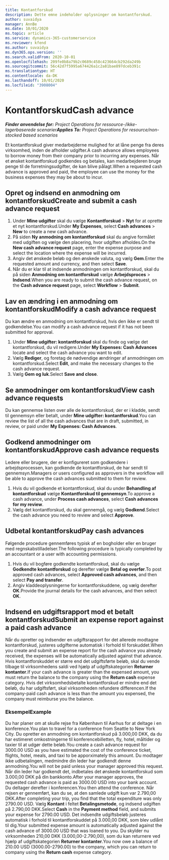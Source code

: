```yaml
---
title: Kontantforskud
description: Dette emne indeholder oplysninger om kontantforskud.
author: suvaidya
manager: AnnBe
ms.date: 10/01/2020
ms.topic: article
ms.service: dynamics-365-customerservice
ms.reviewer: kfend
ms.author: suvaidya
ms.dyn365.ops.version: ''
ms.search.validFrom: 2020-10-01
ms.openlocfilehash: 209fe0b8a79b2c0689c458c423664cb292da249b
ms.sourcegitcommit: 56c42d7f5995a674426a1c2a81bae897dceb391c
ms.translationtype: HT
ms.contentlocale: da-DK
ms.lasthandoff: 10/01/2020
ms.locfileid: "3908004"
---
```

# <a name="cash-advance"></a><span data-ttu-id="4cd86-103">Kontantforskud</span><span class="sxs-lookup"><span data-stu-id="4cd86-103">Cash advance</span></span>

<span data-ttu-id="4cd86-104">_**Finder anvendelse for:** Project Operations for ressource-/ikke-lagerbaserede scenarier_</span><span class="sxs-lookup"><span data-stu-id="4cd86-104">_**Applies To:** Project Operations for resource/non-stocked based scenarios_</span></span>

<span data-ttu-id="4cd86-105">Et kontantforskud giver medarbejderne mulighed for at låne penge fra deres virksomhed, inden de afholder udgifter.</span><span class="sxs-lookup"><span data-stu-id="4cd86-105">A cash advance allows employees to borrow money from their company prior to incurring any expenses.</span></span> <span data-ttu-id="4cd86-106">Når et ønsket kontantforskud godkendes og betales, kan medarbejderen bruge penge til de forretningsudgifter, de kan blive pålagt.</span><span class="sxs-lookup"><span data-stu-id="4cd86-106">When a requested cash advance is approved and paid, the employee can use the money for the business expenses they may be about to incur.</span></span> 

## <a name="create-and-submit-a-cash-advance-request"></a><span data-ttu-id="4cd86-107">Opret og indsend en anmodning om kontantforskud</span><span class="sxs-lookup"><span data-stu-id="4cd86-107">Create and submit a cash advance request</span></span>

1. <span data-ttu-id="4cd86-108">Under **Mine udgifter** skal du vælge **Kontantforskud** > **Nyt** for at oprette et nyt kontantforskud.</span><span class="sxs-lookup"><span data-stu-id="4cd86-108">Under **My Expenses**, select **Cash advances** > **New** to create a new cash advance.</span></span> 
2. <span data-ttu-id="4cd86-109">På siden **Ny anmodning om kontantforskud** skal du angive formålet med udgiften og vælge den placering, hvor udgiften afholdes.</span><span class="sxs-lookup"><span data-stu-id="4cd86-109">On the **New cash advance request** page, enter the expense purpose and select the location where the expense will be incurred.</span></span>
3. <span data-ttu-id="4cd86-110">Angiv det ønskede beløb og den ønskede valuta, og vælg **Gem**.</span><span class="sxs-lookup"><span data-stu-id="4cd86-110">Enter the requested amount and currency, and then select **Save**.</span></span> 
4. <span data-ttu-id="4cd86-111">Når du er klar til at indsende anmodningen om kontantforskud, skal du på siden **Anmodning om kontantforskud** vælge **Arbejdsproces** > **Indsend**.</span><span class="sxs-lookup"><span data-stu-id="4cd86-111">When you are ready to submit the cash advance request, on the **Cash advance request** page, select **Workflow** > **Submit**.</span></span>

## <a name="modify-a-cash-advance-request"></a><span data-ttu-id="4cd86-112">Lav en ændring i en anmodning om kontantforskud</span><span class="sxs-lookup"><span data-stu-id="4cd86-112">Modify a cash advance request</span></span>

<span data-ttu-id="4cd86-113">Du kan ændre en anmodning om kontantforskud, hvis den ikke er sendt til godkendelse.</span><span class="sxs-lookup"><span data-stu-id="4cd86-113">You can modify a cash advance request if it has not been submitted for approval.</span></span>

1. <span data-ttu-id="4cd86-114">Under **Mine udgifter: kontantforskud** skal du finde og vælge det kontantforskud, du vil redigere.</span><span class="sxs-lookup"><span data-stu-id="4cd86-114">Under **My Expenses: Cash Advances** locate and select the cash advance you want to edit.</span></span>
2. <span data-ttu-id="4cd86-115">Vælg **Rediger**, og foretag de nødvendige ændringer af anmodningen om kontantforskud.</span><span class="sxs-lookup"><span data-stu-id="4cd86-115">Select **Edit**, and make the necessary changes to the cash advance request.</span></span> 
3. <span data-ttu-id="4cd86-116">Vælg **Gem og luk**.</span><span class="sxs-lookup"><span data-stu-id="4cd86-116">Select **Save and close**.</span></span>


## <a name="view-cash-advance-requests"></a><span data-ttu-id="4cd86-117">Se anmodninger om kontantforskud</span><span class="sxs-lookup"><span data-stu-id="4cd86-117">View cash advance requests</span></span>
<span data-ttu-id="4cd86-118">Du kan gennemse listen over alle de kontantforskud, der er i kladde, sendt til gennemsyn eller betalt, under **Mine udgifter: kontantforskud**.</span><span class="sxs-lookup"><span data-stu-id="4cd86-118">You can review the list of all the cash advances that are in draft, submitted, in review, or paid under **My Expenses: Cash Advances**.</span></span> 

## <a name="approve-cash-advance-requests"></a><span data-ttu-id="4cd86-119">Godkend anmodninger om kontantforskud</span><span class="sxs-lookup"><span data-stu-id="4cd86-119">Approve cash advance requests</span></span>

<span data-ttu-id="4cd86-120">Ledere eller brugere, der er konfigureret som godkendere i arbejdsprocessen, kan godkende de kontantforskud, de har sendt til gennemsyn.</span><span class="sxs-lookup"><span data-stu-id="4cd86-120">Managers or users configured as approvers in the workflow will be able to approve the cash advances submitted to them for review.</span></span> 

1. <span data-ttu-id="4cd86-121">Hvis du vil godkende et kontantforskud, skal du under **Behandling af kontantforskud** vælge **Kontantforskud til gennemsyn**.</span><span class="sxs-lookup"><span data-stu-id="4cd86-121">To approve a cash advance, under **Process cash advances**, select **Cash advances for my review**.</span></span>
2. <span data-ttu-id="4cd86-122">Vælg det kontantforskud, du skal gennemgå, og vælg **Godkend**.</span><span class="sxs-lookup"><span data-stu-id="4cd86-122">Select the cash advance you need to review and select **Approve**.</span></span>  

## <a name="pay-cash-advances"></a><span data-ttu-id="4cd86-123">Udbetal kontantforskud</span><span class="sxs-lookup"><span data-stu-id="4cd86-123">Pay cash advances</span></span> 
<span data-ttu-id="4cd86-124">Følgende procedure gennemføres typisk af en bogholder eller en bruger med regnskabstilladelser.</span><span class="sxs-lookup"><span data-stu-id="4cd86-124">The following procedure is typically completed by an accountant or a user with accounting permissions.</span></span>

1. <span data-ttu-id="4cd86-125">Hvis du vil bogføre godkendte kontantforskud, skal du vælge **Godkendte kontantforskud** og derefter vælge **Betal og overfør**.</span><span class="sxs-lookup"><span data-stu-id="4cd86-125">To post approved cash advances, select **Approved cash advances**, and then select **Pay and transfer**.</span></span>  
2. <span data-ttu-id="4cd86-126">Angiv kladdeoplysningerne for kontantforskuddene, og vælg derefter **OK**.</span><span class="sxs-lookup"><span data-stu-id="4cd86-126">Provide the journal details for the cash advances, and then select **OK**.</span></span> 

## <a name="submit-an-expense-report-against-a-paid-cash-advance"></a><span data-ttu-id="4cd86-127">Indsend en udgiftsrapport mod et betalt kontantforskud</span><span class="sxs-lookup"><span data-stu-id="4cd86-127">Submit an expense report against a paid cash advance</span></span> 

<span data-ttu-id="4cd86-128">Når du opretter og indsender en udgiftsrapport for det allerede modtagne kontantforskud, justeres udgifterne automatisk i forhold til forskuddet.</span><span class="sxs-lookup"><span data-stu-id="4cd86-128">When you create and submit an expense report for the cash advance you already received, the expenses will be automatically adjusted against that advance.</span></span> <span data-ttu-id="4cd86-129">Hvis kontantforskuddet er større end det udgiftsførte beløb, skal du vende tilbage til virksomhedens saldi ved hjælp af udgiftskategorien **Returner kontanter**.</span><span class="sxs-lookup"><span data-stu-id="4cd86-129">If your cash advance is greater than the expensed amount, you must return the balance to the company using the **Return cash** expense category.</span></span> <span data-ttu-id="4cd86-130">Hvis det virksomhedsbetalte kontantforskud er mindre end det beløb, du har udgiftsført, skal virksomheden refundere differencen.</span><span class="sxs-lookup"><span data-stu-id="4cd86-130">If the company-paid cash advance is less than the amount you expensed, the company must reimburse you the balance.</span></span> 

### <a name="example"></a><span data-ttu-id="4cd86-131">Eksempel</span><span class="sxs-lookup"><span data-stu-id="4cd86-131">Example</span></span>
<span data-ttu-id="4cd86-132">Du har planer om at skulle rejse fra København til Aarhus for at deltage i en konference.</span><span class="sxs-lookup"><span data-stu-id="4cd86-132">You plan to travel for a conference from Seattle to New York City.</span></span> <span data-ttu-id="4cd86-133">Du opretter en anmodning om kontantforskud på 3.000,00 DKK, da du har estimeret omkostningerne til konferencebilletten, fly, hotel, måltider og taxier til at udgør dette beløb.</span><span class="sxs-lookup"><span data-stu-id="4cd86-133">You create a cash advance request for 3000.00 USD as you have estimated the cost of the conference ticket, flights, hotel, meals, and taxi to be apporximately this amount.</span></span> <span data-ttu-id="4cd86-134">Du modtager ikke udbetalingen, medmindre din leder har godkendt denne anmodning.</span><span class="sxs-lookup"><span data-stu-id="4cd86-134">You will not be paid unless your manager approved this request.</span></span> <span data-ttu-id="4cd86-135">Når din leder har godkendt det, indbetales det ønskede kontantforskud som 3.000,00 DKK på din bankkonto.</span><span class="sxs-lookup"><span data-stu-id="4cd86-135">After your manager approves, the requested cash advance is paid as 3000.00 USD into your bank account.</span></span> <span data-ttu-id="4cd86-136">Du deltager derefter i konferencen.</span><span class="sxs-lookup"><span data-stu-id="4cd86-136">You then attend the conference.</span></span> <span data-ttu-id="4cd86-137">Når rejsen er gennemført, kan du se, at den samlede udgift kun var 2.790,00 DKK.</span><span class="sxs-lookup"><span data-stu-id="4cd86-137">After completing your trip, you find that the total expenditure was only 2790.00 USD.</span></span> <span data-ttu-id="4cd86-138">Vælg **Kontant** i feltet **Betalingsmetode**, og indsend udgiften på 2.790,00 DKK.</span><span class="sxs-lookup"><span data-stu-id="4cd86-138">Select **Cash** in the **Payment method** field, and submits your expense for 2790.00 USD.</span></span> <span data-ttu-id="4cd86-139">Det indsendte udgiftsbeløb justeres automatisk i forhold til kontantforskuddet på 3.000,00 DKK, som blev udlånt til dig.</span><span class="sxs-lookup"><span data-stu-id="4cd86-139">Your submitted expense amount is automatically adjusted against the cash advance of 3000.00 USD that was loaned to you.</span></span> <span data-ttu-id="4cd86-140">Du skylder nu virksomheden 210,00 DKK (3.000,00-2.790,00), som du kan returnere ved hjælp af udgiftskategorien **Returner kontanter**.</span><span class="sxs-lookup"><span data-stu-id="4cd86-140">You now owe a balance of 210.00 USD (3000.00-2790.00) to the company, which you can return to company using the **Return cash** expense category.</span></span> 
